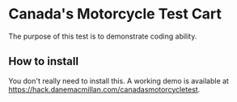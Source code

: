 # Canada's Motorcycle Test Cart

The purpose of this test is to demonstrate coding ability.

## How to install

You don't really need to install this. A working demo is available at https://hack.danemacmillan.com/canadasmotorcycletest.
